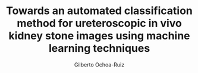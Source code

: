 ---
paperId: 3
author: Gilberto Ochoa-Ruiz
publicationauthor: Ochoa-Ruiz, G.
title: Towards an automated classification method for ureteroscopic in vivo kidney stone images using machine learning techniques
pdf: --
poster: Poster_Gilberto_Ochoa1
alt: --
type: Poster
topic: Machine Learning
subtopic: Applications
link: 
conference: icml
year: 2020
tags: icml-2020
location: Virtual
---